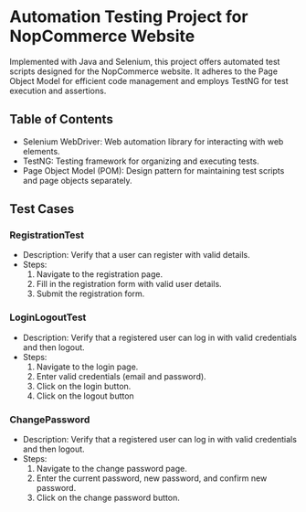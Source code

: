 # Automation Testing Project for NopCommerce Website

Implemented with Java and Selenium, this project offers automated test scripts designed for the NopCommerce website. It adheres to the Page Object Model for efficient code management and employs TestNG for test execution and assertions.

## Table of Contents

- Selenium WebDriver: Web automation library for interacting with web elements.
- TestNG: Testing framework for organizing and executing tests.
- Page Object Model (POM): Design pattern for maintaining test scripts and page objects separately.

## Test Cases

### RegistrationTest

- Description: Verify that a user can register with valid details.
- Steps:
  1. Navigate to the registration page.
  1. Fill in the registration form with valid user details.
  1. Submit the registration form.
 
### LoginLogoutTest

  - Description: Verify that a registered user can log in with valid credentials and then logout.
  - Steps:
    1. Navigate to the login page.
    1. Enter valid credentials (email and password).
    1. Click on the login button.
    1. Click on the logout button

### ChangePassword
  - Description: Verify that a registered user can log in with valid credentials and then logout.
  - Steps:
    1. Navigate to the change password page.
    1. Enter the current password, new password, and confirm new password.
    1. Click on the change password button.






